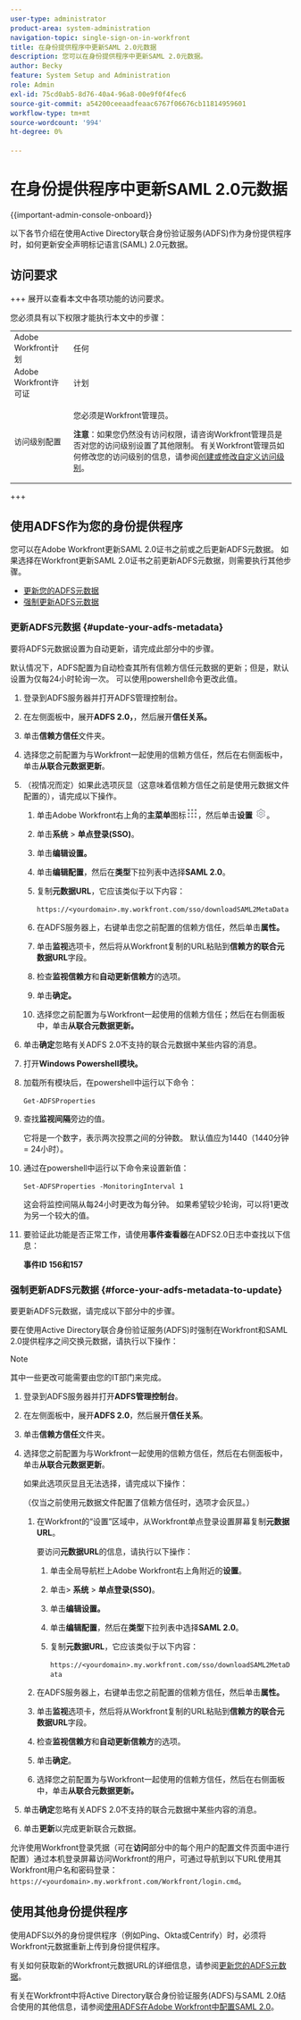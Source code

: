 ```yaml
---
user-type: administrator
product-area: system-administration
navigation-topic: single-sign-on-in-workfront
title: 在身份提供程序中更新SAML 2.0元数据
description: 您可以在身份提供程序中更新SAML 2.0元数据。
author: Becky
feature: System Setup and Administration
role: Admin
exl-id: 75cd0ab5-8d76-40a4-96a8-00e9f0f4fec6
source-git-commit: a54200ceeaadfeaac6767f06676cb11814959601
workflow-type: tm+mt
source-wordcount: '994'
ht-degree: 0%

---
```


# 在身份提供程序中更新SAML 2.0元数据

{{important-admin-console-onboard}}

以下各节介绍在使用Active Directory联合身份验证服务(ADFS)作为身份提供程序时，如何更新安全声明标记语言(SAML) 2.0元数据。

## 访问要求

+++ 展开以查看本文中各项功能的访问要求。

您必须具有以下权限才能执行本文中的步骤：

<table style="table-layout:auto"> 
 <col> 
 <col> 
 <tbody> 
  <tr> 
   <td role="rowheader">Adobe Workfront计划</td> 
   <td>任何</td> 
  </tr> 
  <tr> 
   <td role="rowheader">Adobe Workfront许可证</td> 
   <td>计划</td> 
  </tr> 
  <tr> 
   <td role="rowheader">访问级别配置</td> 
   <td> <p>您必须是Workfront管理员。</p> <p><b>注意</b>：如果您仍然没有访问权限，请咨询Workfront管理员是否对您的访问级别设置了其他限制。 有关Workfront管理员如何修改您的访问级别的信息，请参阅<a href="../../../administration-and-setup/add-users/configure-and-grant-access/create-modify-access-levels.md" class="MCXref xref">创建或修改自定义访问级别</a>。</p> </td> 
  </tr> 
 </tbody> 
</table>

+++

## 使用ADFS作为您的身份提供程序

您可以在Adobe Workfront更新SAML 2.0证书之前或之后更新ADFS元数据。 如果选择在Workfront更新SAML 2.0证书之前更新ADFS元数据，则需要执行其他步骤。

* [更新您的ADFS元数据](#update-your-adfs-metadata)
* [强制更新ADFS元数据](#force-your-adfs-metadata-to-update)

### 更新ADFS元数据 {#update-your-adfs-metadata}

要将ADFS元数据设置为自动更新，请完成此部分中的步骤。

默认情况下，ADFS配置为自动检查其所有信赖方信任元数据的更新；但是，默认设置为仅每24小时轮询一次。 可以使用powershell命令更改此值。

1. 登录到ADFS服务器并打开ADFS管理控制台。
1. 在左侧面板中，展开&#x200B;**ADFS 2.0，**，然后展开&#x200B;**信任关系。**

1. 单击&#x200B;**信赖方信任**&#x200B;文件夹。
1. 选择您之前配置为与Workfront一起使用的信赖方信任，然后在右侧面板中，单击&#x200B;**从联合元数据更新**。
1. （视情况而定）如果此选项灰显（这意味着信赖方信任之前是使用元数据文件配置的），请完成以下操作。

   1. 单击Adobe Workfront右上角的&#x200B;**主菜单**&#x200B;图标![](assets/main-menu-icon.png)，然后单击&#x200B;**设置** ![](assets/gear-icon-settings.png)。

   1. 单击&#x200B;**系统** > **单点登录(SSO)**。

   1. 单击&#x200B;**编辑设置。**
   1. 单击&#x200B;**编辑配置**，然后在&#x200B;**类型**&#x200B;下拉列表中选择&#x200B;**SAML 2.0**。

   1. 复制&#x200B;**元数据URL**，它应该类似于以下内容：

      `https://<yourdomain>.my.workfront.com/sso/downloadSAML2MetaData`

   1. 在ADFS服务器上，右键单击您之前配置的信赖方信任，然后单击&#x200B;**属性。**
   1. 单击&#x200B;**监视**&#x200B;选项卡，然后将从Workfront复制的URL粘贴到&#x200B;**信赖方的联合元数据URL**&#x200B;字段。

   1. 检查&#x200B;**监视信赖方**&#x200B;和&#x200B;**自动更新信赖方**&#x200B;的选项。

   1. 单击&#x200B;**确定。**
   1. 选择您之前配置为与Workfront一起使用的信赖方信任；然后在右侧面板中，单击&#x200B;**从联合元数据更新。**

1. 单击&#x200B;**确定**&#x200B;忽略有关ADFS 2.0不支持的联合元数据中某些内容的消息。
1. 打开&#x200B;**Windows Powershell模块。**
1. 加载所有模块后，在powershell中运行以下命令：

   `Get-ADFSProperties`

1. 查找&#x200B;**监视间隔**&#x200B;旁边的值。

   它将是一个数字，表示两次投票之间的分钟数。 默认值应为1440（1440分钟= 24小时）。

1. 通过在powershell中运行以下命令来设置新值：

   `Set-ADFSProperties -MonitoringInterval 1`

   这会将监控间隔从每24小时更改为每分钟。 如果希望较少轮询，可以将1更改为另一个较大的值。

1. 要验证此功能是否正常工作，请使用&#x200B;**事件查看器**&#x200B;在ADFS2.0日志中查找以下信息：

   **事件ID 156和157**

### 强制更新ADFS元数据 {#force-your-adfs-metadata-to-update}

要更新ADFS元数据，请完成以下部分中的步骤。

要在使用Active Directory联合身份验证服务(ADFS)时强制在Workfront和SAML 2.0提供程序之间交换元数据，请执行以下操作：

>[!NOTE]
>
>其中一些更改可能需要由您的IT部门来完成。

1. 登录到ADFS服务器并打开&#x200B;**ADFS管理控制台**。
1. 在左侧面板中，展开&#x200B;**ADFS 2.0**，然后展开&#x200B;**信任关系**。

1. 单击&#x200B;**信赖方信任**&#x200B;文件夹。
1. 选择您之前配置为与Workfront一起使用的信赖方信任，然后在右侧面板中，单击&#x200B;**从联合元数据更新**。

   如果此选项灰显且无法选择，请完成以下操作：

   （仅当之前使用元数据文件配置了信赖方信任时，选项才会灰显。）

   1. 在Workfront的“设置”区域中，从Workfront单点登录设置屏幕复制&#x200B;**元数据URL**。

      要访问&#x200B;**元数据URL**&#x200B;的信息，请执行以下操作：

      1. 单击全局导航栏上Adobe Workfront右上角附近的&#x200B;**设置**。
      1. 单击> **系统** > **单点登录(SSO)**。
      1. 单击&#x200B;**编辑设置。**
      1. 单击&#x200B;**编辑配置**，然后在&#x200B;**类型**&#x200B;下拉列表中选择&#x200B;**SAML 2.0**。
      1. 复制&#x200B;**元数据URL**，它应该类似于以下内容：

         `https://<yourdomain>.my.workfront.com/sso/downloadSAML2MetaData`

   1. 在ADFS服务器上，右键单击您之前配置的信赖方信任，然后单击&#x200B;**属性。**
   1. 单击&#x200B;**监视**&#x200B;选项卡，然后将从Workfront复制的URL粘贴到&#x200B;**信赖方的联合元数据URL**&#x200B;字段。
   1. 检查&#x200B;**监视信赖方**&#x200B;和&#x200B;**自动更新信赖方**&#x200B;的选项。
   1. 单击&#x200B;**确定**。
   1. 选择您之前配置为与Workfront一起使用的信赖方信任，然后在右侧面板中，单击&#x200B;**从联合元数据更新。**

1. 单击&#x200B;**确定**&#x200B;忽略有关ADFS 2.0不支持的联合元数据中某些内容的消息。
1. 单击&#x200B;**更新**&#x200B;以完成更新联合元数据。

允许使用Workfront登录凭据（可在&#x200B;**访问**&#x200B;部分中的每个用户的配置文件页面中进行配置）通过本机登录屏幕访问Workfront的用户，可通过导航到以下URL使用其Workfront用户名和密码登录： `https://<yourdomain>.my.workfront.com/Workfront/login.cmd`。

## 使用其他身份提供程序

使用ADFS以外的身份提供程序（例如Ping、Okta或Centrify）时，必须将Workfront元数据重新上传到身份提供程序。

有关如何获取新的Workfront元数据URL的详细信息，请参阅[更新您的ADFS元数据](#update-your-adfs-metadata)。

有关在Workfront中将Active Directory联合身份验证服务(ADFS)与SAML 2.0结合使用的其他信息，请参阅[使用ADFS在Adobe Workfront中配置SAML 2.0](../../../administration-and-setup/add-users/single-sign-on/configure-workfront-saml-2-adfs.md)。
